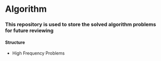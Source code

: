 # Algorithm

### This repository is used to store the solved algorithm problems for future reviewing

#### Structure
- High Frequency Problems